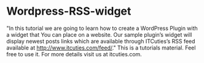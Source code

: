 Wordpress-RSS-widget
====================

"In this tutorial we are going to learn how to create a WordPress Plugin with a widget that You can place on a website. Our sample plugin’s widget will display newest posts links which are available through ITCuties’s RSS feed available at http://www.itcuties.com/feed/." This is a tutorials material. Feel free to use it. For more details visit us at itcuties.com.

